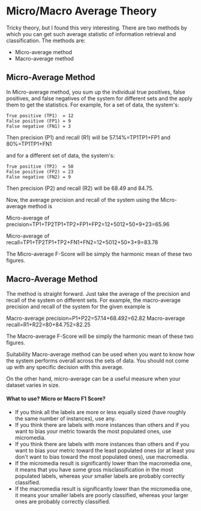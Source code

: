 # Micro/Macro Average Theory

Tricky theory, but I found this very interesting. There are two methods
by which you can get such average statistic of information retrieval
and classification. The methods are:
- Micro-average method
- Macro-average method

## Micro-Average Method

In Micro-average method, you sum up the individual true positives,
false positives, and false negatives of the system for different sets
and the apply them to get the statistics. For example, for a set of data,
the system's:

    True positive (TP1)  = 12
    False positive (FP1) = 9
    False negative (FN1) = 3

Then precision (P1) and recall (R1) will be 57.14%=TP1TP1+FP1
and 80%=TP1TP1+FN1

and for a different set of data, the system's:

    True positive (TP2)  = 50
    False positive (FP2) = 23
    False negative (FN2) = 9

Then precision (P2) and recall (R2) will be 68.49 and 84.75.

Now, the average precision and recall of the system using the Micro-average method is

Micro-average of precision=TP1+TP2TP1+TP2+FP1+FP2=12+5012+50+9+23=65.96

Micro-average of recall=TP1+TP2TP1+TP2+FN1+FN2=12+5012+50+3+9=83.78

The Micro-average F-Score will be simply the harmonic mean of these two figures.

## Macro-Average Method

The method is straight forward. Just take the average of the precision
and recall of the system on different sets. For example, the macro-average
precision and recall of the system for the given example is

Macro-average precision=P1+P22=57.14+68.492=62.82
Macro-average recall=R1+R22=80+84.752=82.25

The Macro-average F-Score will be simply the harmonic mean of these two figures.

Suitability Macro-average method can be used when you want to know how
the system performs overall across the sets of data. You should not come
up with any specific decision with this average.

On the other hand, micro-average can be a useful measure when your dataset varies in size.



#### What to use? Micro or Macro F1 Score? 

- If you think all the labels are more or less equally sized (have
  roughly the same number of instances), use any.
- If you think there are labels with more instances than others and if you
  want to bias your metric towards the most populated ones, use micromedia.
- If you think there are labels with more instances than others and if
  you want to bias your metric toward the least populated ones (or at least
  you don't want to bias toward the most populated ones), use macromedia.
- If the micromedia result is significantly lower than the macromedia one,
  it means that you have some gross misclassification in the most populated
  labels, whereas your smaller labels are probably correctly classified.
- If the macromedia result is significantly lower than the micromedia
  one, it means your smaller labels are poorly classified, whereas your
  larger ones are probably correctly classified.
